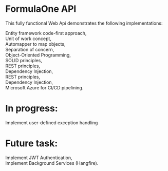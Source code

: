 # FormulaOne API 

This fully functional Web Api demonstrates the following implementations:  

Entity framework code-first approach,  
Unit of work concept,  
Automapper to map objects,  
Separation of concern,  
Object-Oriented Programming,  
SOLID principles,  
REST principles,<br />
Dependency Injection,<br />
REST principles,<br />
Dependency Injection,<br />
Microsoft Azure for CI/CD pipelining.  

# In progress:

Implement user-defined exception handling

# Future task:

Implement JWT Authentication,  
Implement Background Services (Hangfire).
